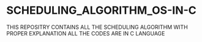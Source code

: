 # SCHEDULING_ALGORITHM_OS-IN-C
THIS REPOSITRY CONTAINS ALL THE SCHEDULING ALGORITHM WITH PROPER EXPLANATION
ALL THE CODES ARE IN C LANGUAGE
